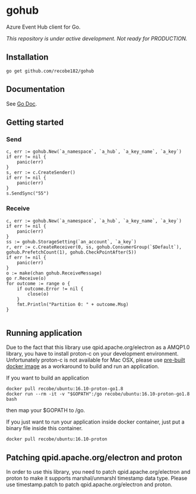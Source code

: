 # gohub
Azure Event Hub client for Go.

_This repository is under active development._
_Not ready for PRODUCTION._

## Installation
```
go get github.com/recobe182/gohub
```

## Documentation
See [Go Doc](https://godoc.org/github.com/recobe182/gohub).

## Getting started
### Send
```
c, err := gohub.New(`a_namespace`, `a_hub`, `a_key_name`, `a_key`)
if err != nil {
	panic(err)
}
s, err := c.CreateSender()
if err != nil {
	panic(err)
}
s.SendSync("55")
```
### Receive
```
c, err := gohub.New(`a_namespace`, `a_hub`, `a_key_name`, `a_key`)
if err != nil {
	panic(err)
}
ss := gohub.StorageSetting(`an_account`, `a_key`)
r, err := c.CreateReceiver(0, ss, gohub.ConsumerGroup(`$Default`), gohub.PrefetchCount(1), gohub.CheckPointAfter(5))
if err != nil {
    panic(err)
}
o := make(chan gohub.ReceiveMessage)
go r.Receive(o)
for outcome := range o {
    if outcome.Error != nil {
        close(o)
    }
    fmt.Println("Partition 0: " + outcome.Msg)
}
	
```

## Running application
Due to the fact that this library use qpid.apache.org/electron as a AMQP1.0 library, you have to install proton-c on your development environment. 
Unfortunately proton-c is not available for Mac OSX, please use [pre-built docker image](https://hub.docker.com/r/recobe/ubuntu/tags/) as a workaround to build and run an application.

If you want to build an application
```
docker pull recobe/ubuntu:16.10-proton-go1.8
docker run --rm -it -v "$GOPATH":/go recobe/ubuntu:16.10-proton-go1.8 bash
```
then map your $GOPATH to /go.

If you just want to run your application inside docker container, just put a binary file inside this container.
```
docker pull recobe/ubuntu:16.10-proton
```

## Patching qpid.apache.org/electron and proton
In order to use this library, you need to patch qpid.apache.org/electron and proton to make it supports marshal/unmarshl timestamp data type. Please use timestamp.patch to patch qpid.apache.org/electron and proton. 
